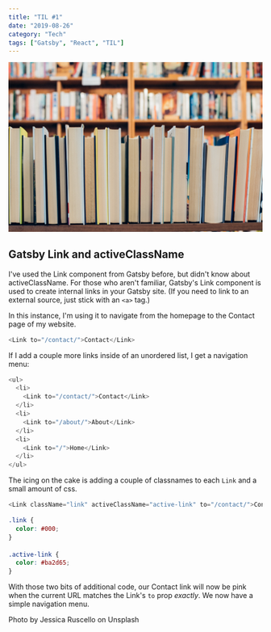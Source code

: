 ```yaml
---
title: "TIL #1"
date: "2019-08-26"
category: "Tech"
tags: ["Gatsby", "React", "TIL"]
---
```


![Shelf of books](./books.jpg)

## Gatsby Link and activeClassName

I've used the Link component from Gatsby before, but didn't know about activeClassName. For those who aren't familiar, Gatsby's Link component is used to create internal links in your Gatsby site. (If you need to link to an external source, just stick with an `<a>` tag.)

In this instance, I'm using it to navigate from the homepage to the Contact page of my website.

```javascript
<Link to="/contact/">Contact</Link>
```

If I add a couple more links inside of an unordered list, I get a navigation menu:

```javascript
<ul>
  <li>
    <Link to="/contact/">Contact</Link>
  </li>
  <li>
    <Link to="/about/">About</Link>
  </li>
  <li>
    <Link to="/">Home</Link>
  </li>
</ul>
```

The icing on the cake is adding a couple of classnames to each `Link` and a small amount of css.

```javascript
<Link className="link" activeClassName="active-link" to="/contact/">Contact</Link>
```

```css
.link {
  color: #000;
}

.active-link {
  color: #ba2d65;
}
```

With those two bits of additional code, our Contact link will now be pink when the current URL matches the Link's `to` prop *exactly*. We now have a simple navigation menu.

Photo by Jessica Ruscello on Unsplash